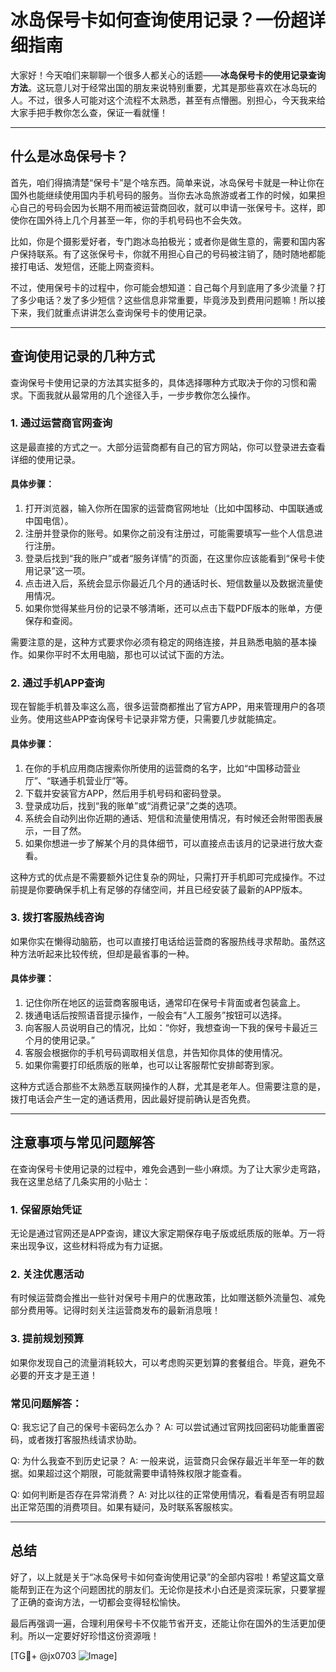 # 冰岛保号卡如何查询使用记录？一份超详细指南

大家好！今天咱们来聊聊一个很多人都关心的话题——**冰岛保号卡的使用记录查询方法**。这玩意儿对于经常出国的朋友来说特别重要，尤其是那些喜欢在冰岛玩的人。不过，很多人可能对这个流程不太熟悉，甚至有点懵圈。别担心，今天我来给大家手把手教你怎么查，保证一看就懂！

---

## 什么是冰岛保号卡？

首先，咱们得搞清楚“保号卡”是个啥东西。简单来说，冰岛保号卡就是一种让你在国外也能继续使用国内手机号码的服务。当你去冰岛旅游或者工作的时候，如果担心自己的号码会因为长期不用而被运营商回收，就可以申请一张保号卡。这样，即使你在国外待上几个月甚至一年，你的手机号码也不会失效。

比如，你是个摄影爱好者，专门跑冰岛拍极光；或者你是做生意的，需要和国内客户保持联系。有了这张保号卡，你就不用担心自己的号码被注销了，随时随地都能接打电话、发短信，还能上网查资料。

不过，使用保号卡的过程中，你可能会想知道：自己每个月到底用了多少流量？打了多少电话？发了多少短信？这些信息非常重要，毕竟涉及到费用问题嘛！所以接下来，我们就重点讲讲怎么查询保号卡的使用记录。

---

## 查询使用记录的几种方式

查询保号卡使用记录的方法其实挺多的，具体选择哪种方式取决于你的习惯和需求。下面我就从最常用的几个途径入手，一步步教你怎么操作。

### 1. **通过运营商官网查询**

这是最直接的方式之一。大部分运营商都有自己的官方网站，你可以登录进去查看详细的使用记录。

#### 具体步骤：
1. 打开浏览器，输入你所在国家的运营商官网地址（比如中国移动、中国联通或中国电信）。
2. 注册并登录你的账号。如果你之前没有注册过，可能需要填写一些个人信息进行注册。
3. 登录后找到“我的账户”或者“服务详情”的页面，在这里你应该能看到“保号卡使用记录”这一项。
4. 点击进入后，系统会显示你最近几个月的通话时长、短信数量以及数据流量使用情况。
5. 如果你觉得某些月份的记录不够清晰，还可以点击下载PDF版本的账单，方便保存和查阅。

需要注意的是，这种方式要求你必须有稳定的网络连接，并且熟悉电脑的基本操作。如果你平时不太用电脑，那也可以试试下面的方法。

### 2. **通过手机APP查询**

现在智能手机普及率这么高，很多运营商都推出了官方APP，用来管理用户的各项业务。使用这些APP查询保号卡记录非常方便，只需要几步就能搞定。

#### 具体步骤：
1. 在你的手机应用商店搜索你所使用的运营商的名字，比如“中国移动营业厅”、“联通手机营业厅”等。
2. 下载并安装官方APP，然后用手机号码和密码登录。
3. 登录成功后，找到“我的账单”或“消费记录”之类的选项。
4. 系统会自动列出你近期的通话、短信和流量使用情况，有时候还会附带图表展示，一目了然。
5. 如果你想进一步了解某个月的具体细节，可以直接点击该月的记录进行放大查看。

这种方式的优点是不需要额外记住复杂的网址，只需打开手机即可完成操作。不过前提是你要确保手机上有足够的存储空间，并且已经安装了最新的APP版本。

### 3. **拨打客服热线咨询**

如果你实在懒得动脑筋，也可以直接打电话给运营商的客服热线寻求帮助。虽然这种方法听起来比较传统，但却是最省事的一种。

#### 具体步骤：
1. 记住你所在地区的运营商客服电话，通常印在保号卡背面或者包装盒上。
2. 拨通电话后按照语音提示操作，一般会有“人工服务”按钮可以选择。
3. 向客服人员说明自己的情况，比如：“你好，我想查询一下我的保号卡最近三个月的使用记录。”
4. 客服会根据你的手机号码调取相关信息，并告知你具体的使用情况。
5. 如果你需要打印纸质版的账单，也可以让客服帮忙安排邮寄到家。

这种方式适合那些不太熟悉互联网操作的人群，尤其是老年人。但需要注意的是，拨打电话会产生一定的通话费用，因此最好提前确认是否免费。

---

## 注意事项与常见问题解答

在查询保号卡使用记录的过程中，难免会遇到一些小麻烦。为了让大家少走弯路，我在这里总结了几条实用的小贴士：

### 1. 保留原始凭证
无论是通过官网还是APP查询，建议大家定期保存电子版或纸质版的账单。万一将来出现争议，这些材料将成为有力证据。

### 2. 关注优惠活动
有时候运营商会推出一些针对保号卡用户的优惠政策，比如赠送额外流量包、减免部分费用等。记得时刻关注运营商发布的最新消息哦！

### 3. 提前规划预算
如果你发现自己的流量消耗较大，可以考虑购买更划算的套餐组合。毕竟，避免不必要的开支才是王道！

### 常见问题解答：
Q: 我忘记了自己的保号卡密码怎么办？
A: 可以尝试通过官网找回密码功能重置密码，或者拨打客服热线请求协助。

Q: 为什么我查不到历史记录？
A: 一般来说，运营商只会保存最近半年至一年的数据。如果超过这个期限，可能就需要申请特殊权限才能查看。

Q: 如何判断是否存在异常消费？
A: 对比以往的正常使用情况，看看是否有明显超出正常范围的消费项目。如果有疑问，及时联系客服核实。

---

## 总结

好了，以上就是关于“冰岛保号卡如何查询使用记录”的全部内容啦！希望这篇文章能帮到正在为这个问题困扰的朋友们。无论你是技术小白还是资深玩家，只要掌握了正确的查询方法，一切都会变得轻松愉快。

最后再强调一遍，合理利用保号卡不仅能节省开支，还能让你在国外的生活更加便利。所以一定要好好珍惜这份资源哦！

[TG💪+ @jx0703 ![Image](https://github.com/user-attachments/assets/dbca1d08-cadb-493c-b0ec-ad6f7a83f270)]
